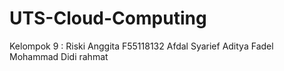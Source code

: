 # UTS-Cloud-Computing
Kelompok 9 :
Riski Anggita F55118132
Afdal
Syarief Aditya
Fadel Mohammad
Didi rahmat
